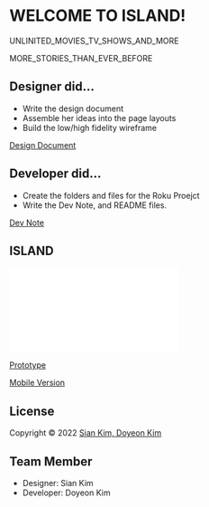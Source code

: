 # WELCOME TO ISLAND!

UNLINITED_MOVIES_TV_SHOWS_AND_MORE

MORE_STORIES_THAN_EVER_BEFORE

## Designer did...

- Write the design document
- Assemble her ideas into the page layouts
- Build the low/high fidelity wireframe

[Design Document](https://docs.google.com/document/d/1HzWWX-GLPhrd_EcSika1dPjbJLcwLYBhMtkggzJA5fU/edit?usp=sharing)

## Developer did...

- Create the folders and files for the Roku Proejct
- Write the Dev Note, and README files.

[Dev Note](https://docs.google.com/document/d/1ADg7pp9zHqDqYka52cj9duhKlLGsuHNAYRCULNuYy74/edit?usp=sharing)

## ISLAND

![Wireframe](assets/Wirframes_Roku.pdf "ISLAND Wireframe")

[Prototype](https://xd.adobe.com/view/868329dc-f1af-4d98-a790-77f4472d8ef1-d3d0/)

[Mobile Version](https://xd.adobe.com/view/c022c956-53e3-4ccf-90ab-0b4dac5ec036-9571/)

## License

Copyright © 2022 [Sian Kim, Doyeon Kim](https://github.com/Doyeon-k-fanshawe/roku_project.git)

## Team Member

- Designer: Sian Kim
- Developer: Doyeon Kim
